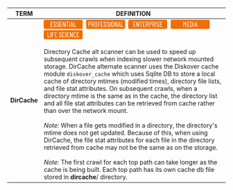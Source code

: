 


| TERM | DEFINITION |
| --- | --- |
| **DirCache** | <img src="images/button_edition_essential.png" width="90">&nbsp;&nbsp;<img src="images/button_edition_professional.png" width="90">&nbsp;&nbsp;<img src="images/button_edition_enterprise.png" width="90">&nbsp;&nbsp;<img src="images/button_edition_media.png" width="90">&nbsp;&nbsp;<img src="images/button_edition_life_science.png" width="90"><br><br>Directory Cache alt scanner can be used to speed up subsequent crawls when indexing slower network mounted storage. DirCache alternate scanner uses the Diskover cache module `diskover_cache` which uses Sqlite DB to store a local cache of directory mtimes (modified times), directory file lists, and file stat attributes. On subsequent crawls, when a directory mtime is the same as in the cache, the directory list and all file stat attributes can be retrieved from cache rather than over the network mount.<br><br>_Note:_ When a file gets modified in a directory, the directory's mtime does not get updated. Because of this, when using DirCache, the file stat attributes for each file in the directory retrieved from cache may not be the same as on the storage.<br><br>_Note:_ The first crawl for each top path can take longer as the cache is being built. Each top path has its own cache db file stored in __dircache__/ directory.|

